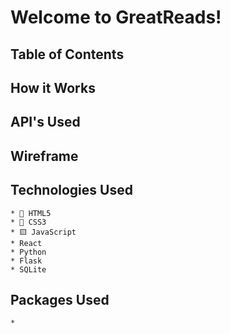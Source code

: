 # Welcome to GreatReads!

## Table of Contents

## How it Works

## API's Used

## Wireframe

## Technologies Used

    * 📄 HTML5
    * 🌈 CSS3
    * 🟨 JavaScript
    * React
    * Python
    * Flask
    * SQLite

## Packages Used
    * 